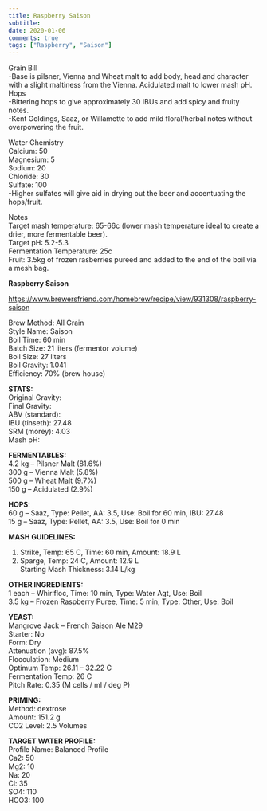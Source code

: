 ```yaml
---
title: Raspberry Saison
subtitle: 
date: 2020-01-06
comments: true
tags: ["Raspberry", "Saison"]
---
```


Grain Bill  
-Base is pilsner, Vienna and Wheat malt to add body, head and character with a slight maltiness from the Vienna. Acidulated malt to lower mash pH.
Hops  
-Bittering hops to give approximately 30 IBUs and add spicy and fruity notes.  
-Kent Goldings, Saaz, or Willamette to add mild floral/herbal notes without overpowering the fruit.  

Water Chemistry  
Calcium: 50  
Magnesium: 5  
Sodium: 20  
Chloride: 30  
Sulfate: 100  
-Higher sulfates will give aid in drying out the beer and accentuating the hops/fruit.  

Notes  
Target mash temperature: 65-66c (lower mash temperature ideal to create a drier, more fermentable beer).  
Target pH: 5.2-5.3  
Fermentation Temperature: 25c  
Fruit: 3.5kg of frozen rasberries pureed and added to the end of the boil via a mesh bag.  

 
**Raspberry Saison**   

https://www.brewersfriend.com/homebrew/recipe/view/931308/raspberry-saison  

Brew Method: All Grain  
Style Name: Saison  
Boil Time: 60 min  
Batch Size: 21 liters (fermentor volume)  
Boil Size: 27 liters  
Boil Gravity: 1.041  
Efficiency: 70% (brew house)  

**STATS:**  
Original Gravity:  
Final Gravity:  
ABV (standard):  
IBU (tinseth): 27.48  
SRM (morey): 4.03  
Mash pH:  

**FERMENTABLES:**  
4.2 kg – Pilsner Malt (81.6%)  
300 g – Vienna Malt (5.8%)  
500 g – Wheat Malt (9.7%)  
150 g – Acidulated (2.9%)  

**HOPS**:  
60 g – Saaz, Type: Pellet, AA: 3.5, Use: Boil for 60 min, IBU: 27.48  
15 g – Saaz, Type: Pellet, AA: 3.5, Use: Boil for 0 min  

**MASH GUIDELINES:**  
1) Strike, Temp: 65 C, Time: 60 min, Amount: 18.9 L  
2) Sparge, Temp: 24 C, Amount: 12.9 L  
Starting Mash Thickness: 3.14 L/kg  

**OTHER INGREDIENTS:**  
1 each – Whirlfloc, Time: 10 min, Type: Water Agt, Use: Boil  
3.5 kg – Frozen Raspberry Puree, Time: 5 min, Type: Other, Use: Boil  

**YEAST:**  
Mangrove Jack – French Saison Ale M29  
Starter: No  
Form: Dry  
Attenuation (avg): 87.5%  
Flocculation: Medium  
Optimum Temp: 26.11 – 32.22 C  
Fermentation Temp: 26 C  
Pitch Rate: 0.35 (M cells / ml / deg P)  

**PRIMING:**  
Method: dextrose  
Amount: 151.2 g  
CO2 Level: 2.5 Volumes  

**TARGET WATER PROFILE:**  
Profile Name: Balanced Profile  
Ca2: 50  
Mg2: 10  
Na: 20  
Cl: 35  
SO4: 110  
HCO3: 100  
